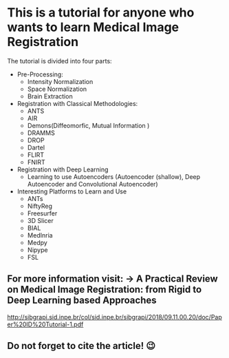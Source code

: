 # This is a tutorial for anyone who wants to learn Medical Image Registration

The tutorial is divided into four parts:
- Pre-Processing:
  - Intensity Normalization
  - Space Normalization
  - Brain Extraction
- Registration with Classical Methodologies:
  - ANTS
  - AIR
  - Demons(Diffeomorfic, Mutual Information )
  - DRAMMS
  - DROP
  - Dartel
  - FLIRT
  - FNIRT
- Registration with Deep Learning 
  -  Learning to use Autoencoders (Autoencoder (shallow), Deep Autoencoder and Convolutional Autoencoder)
- Interesting Platforms to Learn and Use
  - ANTs
  - NiftyReg
  - Freesurfer  
  - 3D Slicer 
  - BIAL
  - MedInria 
  - Medpy
  - Nipype
  - FSL
## For more information visit: -> A Practical Review on Medical Image Registration: from Rigid to Deep Learning based Approaches
http://sibgrapi.sid.inpe.br/col/sid.inpe.br/sibgrapi/2018/09.11.00.20/doc/Paper%20ID%20Tutorial-1.pdf

## Do not forget to cite the article! :wink:

